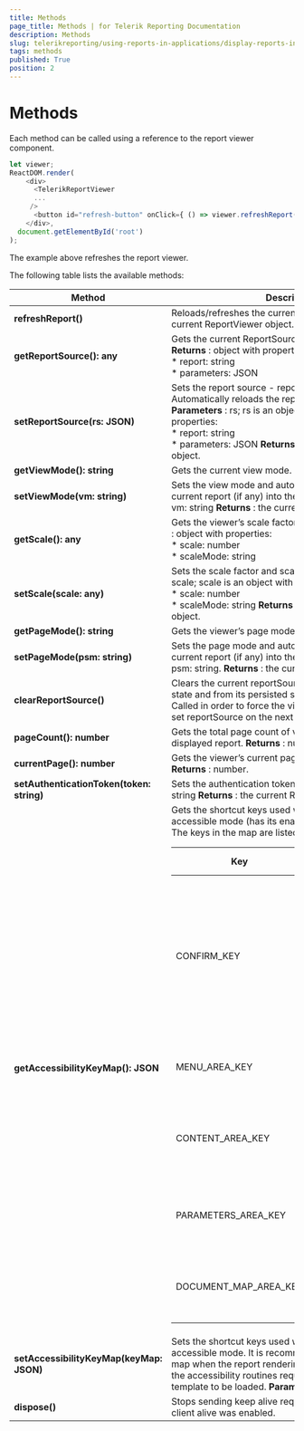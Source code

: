 ```yaml
---
title: Methods
page_title: Methods | for Telerik Reporting Documentation
description: Methods
slug: telerikreporting/using-reports-in-applications/display-reports-in-applications/web-application/react-report-viewer/api-reference/methods
tags: methods
published: True
position: 2
---
```


# Methods

Each method can be called using a reference to the report viewer component. 
    
````JavaScript
let viewer;
ReactDOM.render(
    <div>
      <TelerikReportViewer
      ...
     />
      <button id="refresh-button" onClick={ () => viewer.refreshReport() }>Refresh</button>
    </div>,
  document.getElementById('root')
);
````

The example above refreshes the report viewer. 

The following table lists the available methods: 

|  __Method__ |  __Description__ |
| ------ | ------ |
| __refreshReport()__ |Reloads/refreshes the current report. __Returns__ : the current ReportViewer object.|
| __getReportSource(): any__ |Gets the current ReportSource - report and parameters. __Returns__ : object with properties:<br/>* report: string<br/>* parameters: JSON|
| __setReportSource(rs: JSON)__ |Sets the report source - report and parameters. Automatically reloads the report (if any) into the view. __Parameters__ : rs; rs is an object with the following properties:<br/>* report: string<br/>* parameters: JSON __Returns__ : the current ReportViewer object.|
| __getViewMode(): string__ |Gets the current view mode. __Returns__ : string.|
| __setViewMode(vm: string)__ |Sets the view mode and automatically reloads the current report (if any) into the new view. __Parameters__ : vm: string __Returns__ : the current ReportViewer object.|
| __getScale(): any__ |Gets the viewer’s scale factor and scale mode. __Returns__ : object with properties:<br/>* scale: number<br/>* scaleMode: string|
| __setScale(scale: any)__ |Sets the scale factor and scale mode. __Parameters__ : scale; scale is an object with the following properties:<br/>* scale: number<br/>* scaleMode: string __Returns__ : the current ReportViewer object.|
| __getPageMode(): string__ |Gets the viewer’s page mode. __Returns__ : string.|
| __setPageMode(psm: string)__ |Sets the page mode and automatically reloads the current report (if any) into the new view. __Parameters__ : psm: string. __Returns__ : the current ReportViewer object.|
| __clearReportSource()__ |Clears the current reportSource from the viewer internal state and from its persisted session in the browser. Called in order to force the viewer to respect the newly set reportSource on the next postback.|
| __pageCount(): number__ |Gets the total page count of viewer’s currently displayed report. __Returns__ : number.|
| __currentPage(): number__ |Gets the viewer’s current page that is displayed. __Returns__ : number.|
| __setAuthenticationToken(token: string)__ |Sets the authentication token. __Parameters__ : token: string __Returns__ : the current ReportViewer object.|
| __getAccessibilityKeyMap(): JSON__ |Gets the shortcut keys used when the report viewer is in accessible mode (has its enableAccessibility set to true. The keys in the map are listed below:<br/><table><thead><tr><th>Key</th><th>Default Value</th><th>Description</th></tr></thead><tbody><tr><td>CONFIRM_KEY</td><td>13 <em>('enter')</em></td><td>Key for triggering the actions in the report content and previewing the report from the <strong>Preview</strong> button in parameters area, if available.</td></tr><tr><td>MENU_AREA_KEY</td><td>77 <em>('m')</em></td><td>Key for moving the focus to the menu area, if visible.</td></tr><tr><td>CONTENT_AREA_KEY</td><td>67 <em>('c')</em></td><td>Key for moving the focus to the report content area, if visible.</td></tr><tr><td>PARAMETERS_AREA_KEY</td><td>80 <em>('p')</em></td><td>Key for moving the focus to the parameters area, if visible.</td></tr><tr><td>DOCUMENT_MAP_AREA_KEY</td><td>68 <em>('d')</em></td><td>Key for moving the focus to the document map area, if visible.</td></tr></tbody></table> |
| __setAccessibilityKeyMap(keyMap: JSON)__ |Sets the shortcut keys used when the report viewer is in accessible mode. It is recommended to set the new key map when the report rendering is complete, because the accessibility routines require the report viewer template to be loaded. __Parameters__ : keyMap: JSON|
| __dispose()__ |Stops sending keep alive requests to the server, if keep client alive was enabled.|

